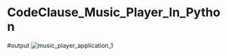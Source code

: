 # CodeClause_Music_Player_In_Python
#output
![music_player_application_1](https://github.com/chavanpradnya1120/CodeClause_Music_Player_In_Python/assets/89026631/43741de2-fd87-46b6-bf73-313e42971798)
